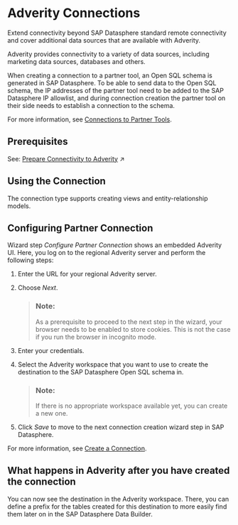 <!-- loio63e9ff5825384a03979666dbc3e715f2 -->

# Adverity Connections

Extend connectivity beyond SAP Datasphere standard remote connectivity and cover additional data sources that are available with Adverity. 

Adverity provides connectivity to a variety of data sources, including marketing data sources, databases and others.

When creating a connection to a partner tool, an Open SQL schema is generated in SAP Datasphere. To be able to send data to the Open SQL schema, the IP addresses of the partner tool need to be added to the SAP Datasphere IP allowlist, and during connection creation the partner tool on their side needs to establish a connection to the schema.

For more information, see [Connections to Partner Tools](connections-to-partner-tools-55da0fa.md).



<a name="loio63e9ff5825384a03979666dbc3e715f2__section_j1b_byq_spb"/>

## Prerequisites

See: [Prepare Connectivity to Adverity](https://help.sap.com/viewer/935116dd7c324355803d4b85809cec97/DEV_CURRENT/en-US/a37a758eba3340f7a021d7e04af62c4c.html "To be able to successfully validate and use a connection to Adverity for view building certain preparations have to be made.") :arrow_upper_right: 



<a name="loio63e9ff5825384a03979666dbc3e715f2__Adverity_usage"/>

## Using the Connection

The connection type supports creating views and entity-relationship models.



<a name="loio63e9ff5825384a03979666dbc3e715f2__section_nrb_hcc_x4b"/>

## Configuring Partner Connection



Wizard step *Configure Partner Connection* shows an embedded Adverity UI. Here, you log on to the regional Adverity server and perform the following steps:

1.  Enter the URL for your regional Adverity server.

2.  Choose *Next*.

    > ### Note:  
    > As a prerequisite to proceed to the next step in the wizard, your browser needs to be enabled to store cookies. This is not the case if you run the browser in incognito mode.

3.  Enter your credentials.

4.  Select the Adverity workspace that you want to use to create the destination to the SAP Datasphere Open SQL schema in.

    > ### Note:  
    > If there is no appropriate workspace available yet, you can create a new one.

5.  Click *Save* to move to the next connection creation wizard step in SAP Datasphere.


For more information, see [Create a Connection](create-a-connection-c216584.md).



<a name="loio63e9ff5825384a03979666dbc3e715f2__section_zqm_gpl_mnb"/>

## What happens in Adverity after you have created the connection

You can now see the destination in the Adverity workspace. There, you can define a prefix for the tables created for this destination to more easily find them later on in the SAP Datasphere Data Builder.

